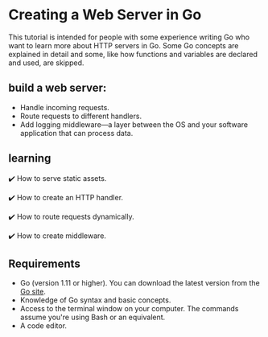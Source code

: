 # Creating a Web Server in Go

This tutorial is intended for people with some experience writing Go who want to learn more about HTTP servers in Go. Some Go concepts are explained in detail and some, like how functions and variables are declared and used, are skipped.

## build a web server:

- Handle incoming requests.
- Route requests to different handlers.
- Add logging middleware—a layer between the OS and your software application that can process data.

## learning

:heavy_check_mark: How to serve static assets.

:heavy_check_mark: How to create an HTTP handler.

:heavy_check_mark: How to route requests dynamically.

:heavy_check_mark: How to create middleware.

## Requirements

- Go (version 1.11 or higher). You can download the latest version from the [Go site](https://golang.org/dl/).
- Knowledge of Go syntax and basic concepts.
- Access to the terminal window on your computer. The commands assume you're using Bash or an equivalent.
- A code editor.